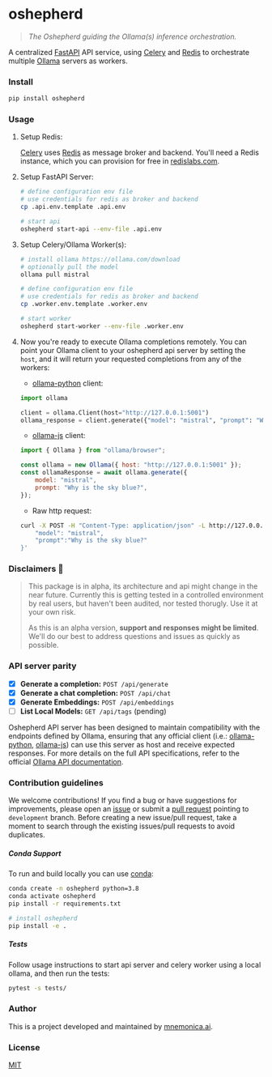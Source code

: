 # oshepherd

> _The Oshepherd guiding the Ollama(s) inference orchestration._

A centralized [FastAPI](https://fastapi.tiangolo.com/) API service, using [Celery](https://docs.celeryq.dev) and [Redis](https://redis.com) to orchestrate multiple [Ollama](https://ollama.com) servers as workers.

### Install

```sh
pip install oshepherd
```

### Usage

1. Setup Redis:

    [Celery](https://docs.celeryq.dev) uses [Redis](https://docs.celeryq.dev/en/stable/getting-started/backends-and-brokers/index.html#redis) as message broker and backend. You'll need a Redis instance, which you can provision for free in [redislabs.com](https://app.redislabs.com).

2. Setup FastAPI Server:

    ```sh
    # define configuration env file
    # use credentials for redis as broker and backend
    cp .api.env.template .api.env

    # start api
    oshepherd start-api --env-file .api.env
    ```

3. Setup Celery/Ollama Worker(s):

    ```sh
    # install ollama https://ollama.com/download
    # optionally pull the model
    ollama pull mistral

    # define configuration env file
    # use credentials for redis as broker and backend
    cp .worker.env.template .worker.env

    # start worker
    oshepherd start-worker --env-file .worker.env
    ```

4. Now you're ready to execute Ollama completions remotely. You can point your Ollama client to your oshepherd api server by setting the `host`, and it will return your requested completions from any of the workers:

    * [ollama-python](https://github.com/ollama/ollama-python) client:

    ```python
    import ollama

    client = ollama.Client(host="http://127.0.0.1:5001")
    ollama_response = client.generate({"model": "mistral", "prompt": "Why is the sky blue?"})
    ```

    * [ollama-js](https://github.com/ollama/ollama-js) client:

    ```javascript
    import { Ollama } from "ollama/browser";

    const ollama = new Ollama({ host: "http://127.0.0.1:5001" });
    const ollamaResponse = await ollama.generate({
        model: "mistral",
        prompt: "Why is the sky blue?",
    });
    ```

    * Raw http request:

    ```sh
    curl -X POST -H "Content-Type: application/json" -L http://127.0.0.1:5001/api/generate/ -d '{
        "model": "mistral",
        "prompt":"Why is the sky blue?"
    }'
    ```

### Disclaimers 🚨

> This package is in alpha, its architecture and api might change in the near future. Currently this is getting tested in a controlled environment by real users, but haven't been audited, nor tested thorugly. Use it at your own risk.
>
> As this is an alpha version, **support and responses might be limited**. We'll do our best to address questions and issues as quickly as possible.

### API server parity

- [x] **Generate a completion:** `POST /api/generate`
- [x] **Generate a chat completion:** `POST /api/chat`
- [x] **Generate Embeddings:** `POST /api/embeddings`
- [ ] **List Local Models:** `GET /api/tags` (pending)

Oshepherd API server has been designed to maintain compatibility with the endpoints defined by Ollama, ensuring that any official client (i.e.: [ollama-python](https://github.com/ollama/ollama-python), [ollama-js](https://github.com/ollama/ollama-js)) can use this server as host and receive expected responses. For more details on the full API specifications, refer to the official [Ollama API documentation](https://github.com/ollama/ollama/blob/main/docs/api.md#api).

### Contribution guidelines

We welcome contributions! If you find a bug or have suggestions for improvements, please open an [issue](https://github.com/mnemonica-ai/oshepherd/issues) or submit a [pull request](https://github.com/mnemonica-ai/oshepherd/pulls) pointing to `development` branch. Before creating a new issue/pull request, take a moment to search through the existing issues/pull requests to avoid duplicates.

##### Conda Support

To run and build locally you can use [conda](https://conda.io/projects/conda/en/latest/user-guide/install/index.html):

```sh
conda create -n oshepherd python=3.8
conda activate oshepherd
pip install -r requirements.txt

# install oshepherd
pip install -e .
```

##### Tests

Follow usage instructions to start api server and celery worker using a local ollama, and then run the tests:

```sh
pytest -s tests/
```

### Author

This is a project developed and maintained by [mnemonica.ai](mnemonica.ai).

### License

[MIT](LICENSE)
